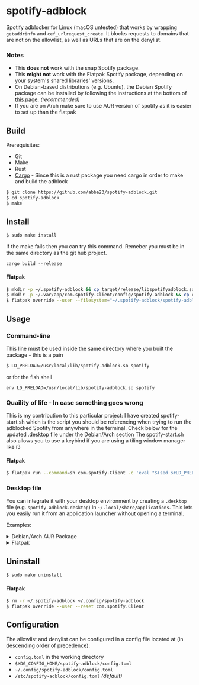 # spotify-adblock
Spotify adblocker for Linux (macOS untested) that works by wrapping `getaddrinfo` and `cef_urlrequest_create`. It blocks requests to domains that are not on the allowlist, as well as URLs that are on the denylist.

### Notes
* This **does not** work with the snap Spotify package.
* This **might not** work with the Flatpak Spotify package, depending on your system's shared libraries' versions.
* On Debian-based distributions (e.g. Ubuntu), the Debian Spotify package can be installed by following the instructions at the bottom of [this page](https://www.spotify.com/us/download/linux/). *(recommended)*
* If you are on Arch make sure to use AUR version of spotify as it is easier to set up than the flatpak

## Build
Prerequisites:
* Git
* Make
* Rust
* [Cargo](https://doc.rust-lang.org/cargo/) - Since this is a rust package you need cargo in order to make and build the adblock


```bash
$ git clone https://github.com/abba23/spotify-adblock.git
$ cd spotify-adblock
$ make
```

## Install
```bash
$ sudo make install
```

If the make fails then you can try this command. Remeber you must be in the same directory as the git hub project.
```
cargo build --release
```

#### Flatpak
```bash
$ mkdir -p ~/.spotify-adblock && cp target/release/libspotifyadblock.so ~/.spotify-adblock/spotify-adblock.so
$ mkdir -p ~/.var/app/com.spotify.Client/config/spotify-adblock && cp config.toml ~/.var/app/com.spotify.Client/config/spotify-adblock
$ flatpak override --user --filesystem="~/.spotify-adblock/spotify-adblock.so" --filesystem="~/.config/spotify-adblock/config.toml" com.spotify.Client
```

## Usage
### Command-line

This line must be used inside the same directory where you built the package - this is a pain

```bash
$ LD_PRELOAD=/usr/local/lib/spotify-adblock.so spotify
```

or for the fish shell

```fish
env LD_PRELOAD=/usr/local/lib/spotify-adblock.so spotify
```

### Quaility of life - In case something goes wrong
This is my contribution to this particular project:
I have created spotify-start.sh which is the script you should be referencing when trying to run the adblocked Spotify from anywhere in the terminal.
Check below for the updated .desktop file under the Debian/Arch section 
The spotify-start.sh also allows you to use a keybind if you are using a tiling window manager like i3






#### Flatpak
```bash
$ flatpak run --command=sh com.spotify.Client -c 'eval "$(sed s#LD_PRELOAD=#LD_PRELOAD=$HOME/.spotify-adblock/spotify-adblock.so:#g /app/bin/spotify)"'
```

### Desktop file
You can integrate it with your desktop environment by creating a `.desktop` file (e.g. `spotify-adblock.desktop`) in `~/.local/share/applications`. This lets you easily run it from an application launcher without opening a terminal.

Examples:

<details> 
  <summary>Debian/Arch AUR Package</summary>
  <p>

```
[Desktop Entry]
Type=Application
Name=Spotify (adblock)
GenericName=Music Player
Icon=spotify-client
TryExec=spotify
Exec=env LD_PRELOAD=/usr/local/lib/spotify-adblock.so spotify %U
Terminal=false
MimeType=x-scheme-handler/spotify;
Categories=Audio;Music;Player;AudioVideo;
StartupWMClass=spotify
```
  </p>
</details>

<details>
  <summary>Flatpak</summary>
  <p>

```
[Desktop Entry]
Type=Application
Name=Spotify (adblock)
GenericName=Music Player
Icon=com.spotify.Client
Exec=flatpak run --file-forwarding --command=sh com.spotify.Client -c 'eval "$(sed s#LD_PRELOAD=#LD_PRELOAD=$HOME/.spotify-adblock/spotify-adblock.so:#g /app/bin/spotify)"' @@u %U @@
Terminal=false
MimeType=x-scheme-handler/spotify;
Categories=Audio;Music;Player;AudioVideo;
StartupWMClass=spotify
```
  </p>
</details>

## Uninstall
```bash
$ sudo make uninstall
```

#### Flatpak
```bash
$ rm -r ~/.spotify-adblock ~/.config/spotify-adblock
$ flatpak override --user --reset com.spotify.Client
```

## Configuration
The allowlist and denylist can be configured in a config file located at (in descending order of precedence):
* `config.toml` in the working directory
* `$XDG_CONFIG_HOME/spotify-adblock/config.toml`
* `~/.config/spotify-adblock/config.toml`
* `/etc/spotify-adblock/config.toml` *(default)*
